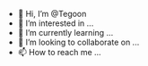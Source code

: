 - 👋 Hi, I’m @Tegoon
- 👀 I’m interested in ...
- 🌱 I’m currently learning ...
- 💞️ I’m looking to collaborate on ...
- 📫 How to reach me ...

<!---
Tegoon/Tegoon is a ✨ special ✨ repository because its `README.md` (this file) appears on your GitHub profile.
You can click the Preview link to take a look at your changes.
--->
